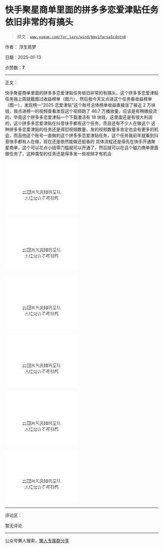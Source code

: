 # 快手聚星商单里面的拼多多恋爱津贴任务依旧非常的有搞头

> 原文：[`www.yuque.com/for_lazy/wind/bmv1farsa5cdntn0`](https://www.yuque.com/for_lazy/wind/bmv1farsa5cdntn0)

作者： 浮生若梦

日期：2025-01-13

点赞数：**7**

* * *

正文：

快手聚星商单里面的拼多多恋爱津贴任务依旧非常的有搞头，这个拼多多恋爱津贴任务我上周就截图过收益榜单（图六），然后我今天又点进这个任务看收益榜单（图一），发现榜一“2025 恋爱津贴”这个账号总体榜单收益直接涨了接近 2 万块钱，我点进榜一的视频查看发现这个视频跑了 46.7 万播放量，应该是有稍微投流的，毕竟这个拼多多恋爱津贴一个下载激活有 18 块钱，这里面还是有很大利润的，这个拼多多恋爱津贴在抖音快手都有这个任务，而且还有不少人在做这个
这种拼多多恋爱津贴的任务还是得怼视频数量，发的视频数量多肯定也会有更多的机会，而且他这个账号一直做的这个拼多多恋爱津贴任务，这个任务我前年就看到抖音快手都有人在做，现在还是依然能做还挺香的
具体流程还是得先在快手开通聚星商单，这个可以花点小钱零门槛就可以开通了，然后就可以在这个磁力商单里面做任务了，这种类型的任务还是得多发一些视频才有机会

![](img/e33067c499202d2a78fec708d59ad37f.png "None")

![](img/08dec64b85c4b67343be366552f0902c.png "None")

![](img/1038df8228d3c67d9d7d1168c5b3b533.png "None")

![](img/ad1c5feb009dd8ffcdbeaec6421b7d35.png "None")

![](img/6aac818c53235df13c4de0c3568483bd.png "None")

![](img/df1f9ab710b078a3869257a82e920cb5.png "None")

* * *

评论区：

暂无评论

* * *

公众号懒人搜索，[懒人专属群分享](https://lazybook.fun/#/blog/group)